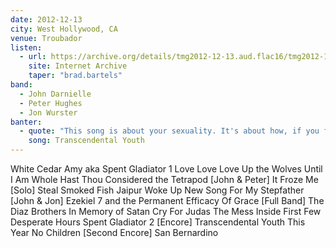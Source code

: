 ```yaml
---
date: 2012-12-13
city: West Hollywood, CA
venue: Troubador
listen:
  - url: https://archive.org/details/tmg2012-12-13.aud.flac16/tmg2012-12-13t01.flac
    site: Internet Archive
    taper: "brad.bartels"
band:
  - John Darnielle
  - Peter Hughes
  - Jon Wurster
banter:
  - quote: "This song is about your sexuality. It's about how, if you find yourself alone, and desperate, and frightened, and literally yearning for death all of the time, but you find someone to sleep with, that [audience laughter] — I know, see, so people laugh, but those hours that you can spend in a place where your body feels like an okay thing to you and not your enemy, are the greatest hours that we're ever going to get."
    song: Transcendental Youth
---
```

White Cedar
Amy aka Spent Gladiator 1
Love Love Love
Up the Wolves
Until I Am Whole
Hast Thou Considered the Tetrapod
[John & Peter]
It Froze Me
[Solo]
Steal Smoked Fish
Jaipur
Woke Up New
Song For My Stepfather
[John & Jon]
Ezekiel 7 and the Permanent Efficacy Of Grace
[Full Band]
The Diaz Brothers
In Memory of Satan
Cry For Judas
The Mess Inside
First Few Desperate Hours
Spent Gladiator 2
[Encore]
Transcendental Youth
This Year
No Children
[Second Encore]
San Bernardino